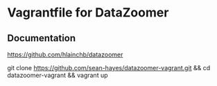 # Vagrantfile for DataZoomer

## Documentation

https://github.com/hlainchb/datazoomer

git clone https://github.com/sean-hayes/datazoomer-vagrant.git && cd datazoomer-vagrant && vagrant up